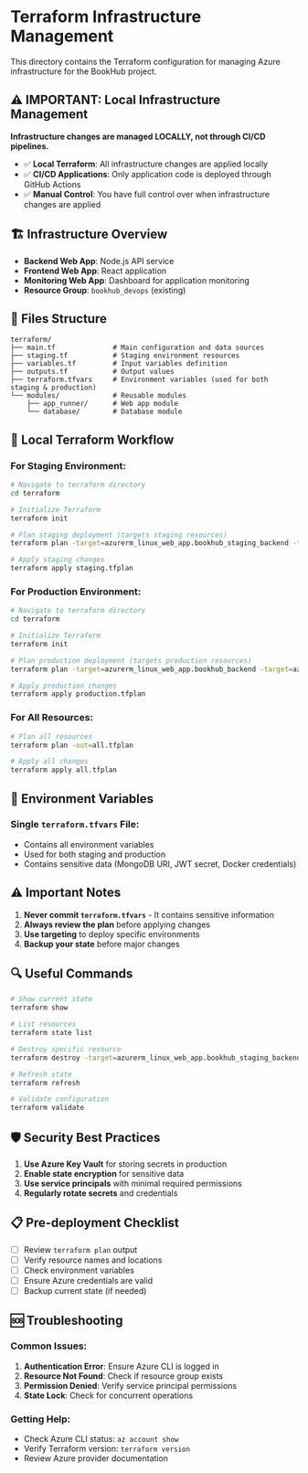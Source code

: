 # Terraform Infrastructure Management

This directory contains the Terraform configuration for managing Azure infrastructure for the BookHub project.

## ⚠️ **IMPORTANT: Local Infrastructure Management**

**Infrastructure changes are managed LOCALLY, not through CI/CD pipelines.**

- ✅ **Local Terraform**: All infrastructure changes are applied locally
- ✅ **CI/CD Applications**: Only application code is deployed through GitHub Actions
- ✅ **Manual Control**: You have full control over when infrastructure changes are applied

## 🏗️ **Infrastructure Overview**

- **Backend Web App**: Node.js API service
- **Frontend Web App**: React application
- **Monitoring Web App**: Dashboard for application monitoring
- **Resource Group**: `bookhub_devops` (existing)

## 📁 **Files Structure**

```
terraform/
├── main.tf              # Main configuration and data sources
├── staging.tf           # Staging environment resources
├── variables.tf         # Input variables definition
├── outputs.tf           # Output values
├── terraform.tfvars     # Environment variables (used for both staging & production)
└── modules/             # Reusable modules
    ├── app_runner/      # Web app module
    └── database/        # Database module
```

## 🚀 **Local Terraform Workflow**

### **For Staging Environment:**

```bash
# Navigate to terraform directory
cd terraform

# Initialize Terraform
terraform init

# Plan staging deployment (targets staging resources)
terraform plan -target=azurerm_linux_web_app.bookhub_staging_backend -target=azurerm_linux_web_app.bookhub_staging_frontend -target=azurerm_linux_web_app.bookhub_staging_monitoring -out=staging.tfplan

# Apply staging changes
terraform apply staging.tfplan
```

### **For Production Environment:**

```bash
# Navigate to terraform directory
cd terraform

# Initialize Terraform
terraform init

# Plan production deployment (targets production resources)
terraform plan -target=azurerm_linux_web_app.bookhub_backend -target=azurerm_linux_web_app.bookhub_frontend -target=azurerm_linux_web_app.bookhub_monitoring -out=production.tfplan

# Apply production changes
terraform apply production.tfplan
```

### **For All Resources:**

```bash
# Plan all resources
terraform plan -out=all.tfplan

# Apply all changes
terraform apply all.tfplan
```

## 🔧 **Environment Variables**

### **Single `terraform.tfvars` File:**
- Contains all environment variables
- Used for both staging and production
- Contains sensitive data (MongoDB URI, JWT secret, Docker credentials)

## ⚠️ **Important Notes**

1. **Never commit `terraform.tfvars`** - It contains sensitive information
2. **Always review the plan** before applying changes
3. **Use targeting** to deploy specific environments
4. **Backup your state** before major changes

## 🔍 **Useful Commands**

```bash
# Show current state
terraform show

# List resources
terraform state list

# Destroy specific resource
terraform destroy -target=azurerm_linux_web_app.bookhub_staging_backend

# Refresh state
terraform refresh

# Validate configuration
terraform validate
```

## 🛡️ **Security Best Practices**

1. **Use Azure Key Vault** for storing secrets in production
2. **Enable state encryption** for sensitive data
3. **Use service principals** with minimal required permissions
4. **Regularly rotate secrets** and credentials

## 📋 **Pre-deployment Checklist**

- [ ] Review `terraform plan` output
- [ ] Verify resource names and locations
- [ ] Check environment variables
- [ ] Ensure Azure credentials are valid
- [ ] Backup current state (if needed)

## 🆘 **Troubleshooting**

### **Common Issues:**

1. **Authentication Error**: Ensure Azure CLI is logged in
2. **Resource Not Found**: Check if resource group exists
3. **Permission Denied**: Verify service principal permissions
4. **State Lock**: Check for concurrent operations

### **Getting Help:**

- Check Azure CLI status: `az account show`
- Verify Terraform version: `terraform version`
- Review Azure provider documentation 